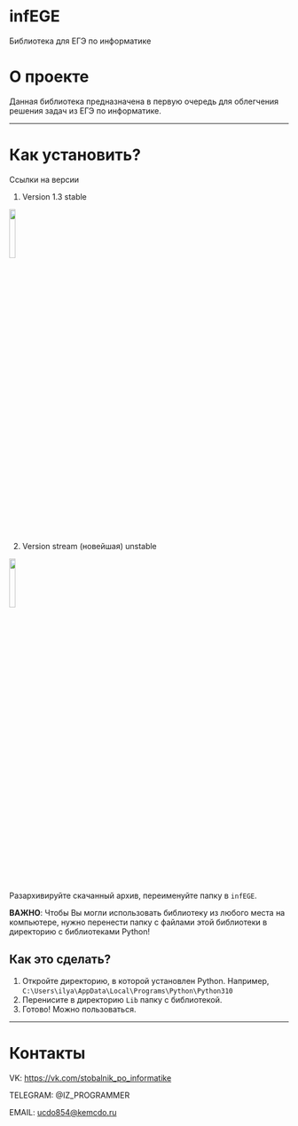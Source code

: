 # infEGE
Библиотека для ЕГЭ по информатике

О проекте
===
Данная библиотека предназначена в первую очередь для облегчения решения задач из  ЕГЭ по информатике.

---

Как установить?
===

Ссылки на версии
1. Version 1.3 stable 

<a href="https://github.com/Ilya484/infEGE/releases/tag/v1.3"><img src="https://img.icons8.com/fluency/344/download.png" width=15%></a>


2. Version stream (новейшая) unstable 

<a href="https://github.com/Ilya484/infEGE/archive/refs/heads/main.zip"><img src="https://img.icons8.com/fluency/344/download.png" width=15%></a>

Разархивируйте скачанный архив, переименуйте папку в `infEGE`.

**ВАЖНО**: Чтобы Вы могли использовать библиотеку из любого места на компьютере, нужно перенести папку с файлами этой библиотеки в директорию с библиотеками Python!

## Как это сделать?
1. Откройте директорию, в которой установлен Python. Например, `C:\Users\ilya\AppData\Local\Programs\Python\Python310`  
2. Перенисите в директорию `Lib` папку с библиотекой.
3. Готово! Можно пользоваться.
---

Контакты
==========
VK: https://vk.com/stobalnik_po_informatike

TELEGRAM: @IZ_PROGRAMMER 

EMAIL: ucdo854@kemcdo.ru
